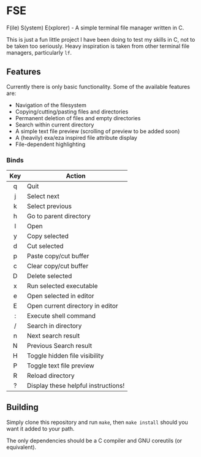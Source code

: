 # FSE

F(ile) S(ystem) E(xplorer) - A simple terminal file manager written in C.

This is just a fun little project I have been doing to test my skills in C, not to be taken too seriously. Heavy inspiration is taken from other terminal file managers, particularly `lf`.

## Features

Currently there is only basic functionality. Some of the available features are:
- Navigation of the filesystem
- Copying/cutting/pasting files and directories
- Permanent deletion of files and empty directories
- Search within current directory
- A simple text file preview (scrolling of preview to be added soon)
- A (heavily) exa/eza inspired file attribute display
- File-dependent highlighting

### Binds

|Key|Action|
|:---:|---|
| q | Quit |
| j | Select next |
| k	| Select previous |
| h | Go to parent directory |
| l	| Open |
|	y | Copy selected |
| d	| Cut selected |
| p	| Paste copy/cut buffer |
| c | Clear copy/cut buffer |
| D	| Delete selected |
| x	| Run selected executable |
| e	| Open selected in editor |
| E	| Open current directory in editor |
| :	| Execute shell command |
| / | Search in directory |
| n | Next search result |
| N | Previous Search result |
| H	| Toggle hidden file visibility |
| P	| Toggle text file preview |
| R	| Reload directory |
| ?	| Display these helpful instructions! |

## Building

Simply clone this repository and run `make`, then `make install` should you want it added to your path. 

The only dependencies should be a C compiler and GNU coreutils (or equivalent).
